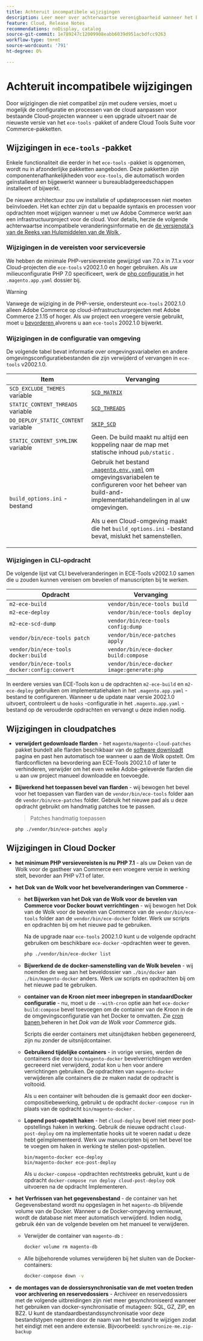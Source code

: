 ```yaml
---
title: Achteruit incompatibele wijzigingen
description: Leer meer over achterwaartse verenigbaarheid wanneer het bevorderen van bestaande projecten van de Wolk.
feature: Cloud, Release Notes
recommendations: noDisplay, catalog
source-git-commit: 1e789247c12009908eabb6039d951acbdfcc9263
workflow-type: tm+mt
source-wordcount: '791'
ht-degree: 0%

---
```


# Achteruit incompatibele wijzigingen

Door wijzigingen die niet compatibel zijn met oudere versies, moet u mogelijk de configuratie en processen van de cloud aanpassen voor bestaande Cloud-projecten wanneer u een upgrade uitvoert naar de nieuwste versie van het `ece-tools` -pakket of andere Cloud Tools Suite voor Commerce-pakketten.

## Wijzigingen in `ece-tools` -pakket

Enkele functionaliteit die eerder in het `ece-tools` -pakket is opgenomen, wordt nu in afzonderlijke pakketten aangeboden. Deze pakketten zijn componentenafhankelijkheden voor `ece-tools`, die automatisch worden geïnstalleerd en bijgewerkt wanneer u bureaubladgereedschappen installeert of bijwerkt.

De nieuwe architectuur zou uw installatie of updateprocessen niet moeten beïnvloeden. Het kan echter zijn dat u bepaalde syntaxis en processen voor opdrachten moet wijzigen wanneer u met uw Adobe Commerce werkt aan een infrastructuurproject voor de cloud. Voor details, herzie de volgende achterwaartse incompatibele veranderingsinformatie en de [ de versienota&#39;s van de Reeks van Hulpmiddelen van de Wolk ](cloud-tools-suite.md).

### Wijzigingen in de vereisten voor serviceversie

We hebben de minimale PHP-versievereiste gewijzigd van 7.0.x in 7.1.x voor Cloud-projecten die `ece-tools` v2002.1.0 en hoger gebruiken. Als uw milieuconfiguratie PHP 7.0 specificeert, werk de [ php configuratie ](../application/php-settings.md) in het `.magento.app.yaml` dossier bij.

>[!WARNING]
>
>Vanwege de wijziging in de PHP-versie, ondersteunt `ece-tools` 2002.1.0 alleen Adobe Commerce op cloud-infrastructuurprojecten met Adobe Commerce 2.1.15 of hoger. Als uw project een vroegere versie gebruikt, moet u [ bevorderen ](../development/commerce-version.md) alvorens u aan `ece-tools` 2002.1.0 bijwerkt.

### Wijzigingen in de configuratie van omgeving

De volgende tabel bevat informatie over omgevingsvariabelen en andere omgevingsconfiguratiebestanden die zijn verwijderd of vervangen in `ece-tools` v2002.1.0.

| Item | Vervanging |
| -------- | ----------- |
| `SCD_EXCLUDE_THEMES` variable | [`SCD_MATRIX`](../environment/variables-build.md#scd_matrix) |
| `STATIC_CONTENT_THREADS` variable | [`SCD_THREADS`](../environment/variables-build.md#scd_threads) |
| `DO_DEPLOY_STATIC_CONTENT` variable | [`SKIP_SCD`](../environment/variables-build.md#skip_scd) |
| `STATIC_CONTENT_SYMLINK` variable | Geen. De build maakt nu altijd een koppeling naar de map met statische inhoud `pub/static` . |
| `build_options.ini` -bestand | Gebruik het bestand [`.magento.env.yaml`](../application/configure-app-yaml.md) om omgevingsvariabelen te configureren voor het beheer van build-and-implementatiehandelingen in al uw omgevingen.<p>Als u een Cloud-omgeving maakt die het `build_options.ini` -bestand bevat, mislukt het samenstellen. |

### Wijzigingen in CLI-opdracht

De volgende lijst vat CLI bevelveranderingen in ECE-Tools v2002.1.0 samen die u zouden kunnen vereisen om bevelen of manuscripten bij te werken.

| Opdracht | Vervanging |
|-------- | ----------- |
| `m2-ece-build` | `vendor/bin/ece-tools build` |
| `m2-ece-deploy` | `vendor/bin/ece-tools deploy` |
| `m2-ece-scd-dump` | `vendor/bin/ece-tools config:dump` |
| `vendor/bin/ece-tools patch` | `vendor/bin/ece-patches apply` |
| `vendor/bin/ece-tools docker:build` | `vendor/bin/ece-docker build:compose` |
| `vendor/bin/ece-tools docker:config:convert` | `vendor/bin/ece-docker  image:generate:php` |

In eerdere versies van ECE-Tools kon u de opdrachten `m2-ece-build` en `m2-ece-deploy` gebruiken om implementatiehaken in het `.magento.app.yaml` -bestand te configureren. Wanneer u de update naar versie 2002.1.0 uitvoert, controleert u de `hooks` -configuratie in het `.magento.app.yaml` -bestand op de verouderde opdrachten en vervangt u deze indien nodig.

## Wijzigingen in cloudpatches

- **verwijdert gedownloade flarden** - het `magento/magento-cloud-patches` pakket bundelt alle flarden beschikbaar van de [ software downloadt ](https://experienceleague.adobe.com/docs/commerce-operations/installation-guide/prerequisites/commerce.html) pagina en past hen automatisch toe wanneer u aan de Wolk opstelt. Om flardconflicten na bevordering aan ECE-Tools 2002.1.0 of later te verhinderen, verwijder om het even welke Adobe-geleverde flarden die u aan uw project manueel downloadde en toevoegde.

- **Bijwerkend het toepassen bevel van flarden** - wij bewogen het bevel voor het toepassen van flarden van de `vendor/bin/ece-tools` folder aan de `vendor/bin/ece-patches` folder. Gebruik het nieuwe pad als u deze opdracht gebruikt om handmatig patches toe te passen.

  > Patches handmatig toepassen

  ```bash
  php ./vendor/bin/ece-patches apply
  ```

## Wijzigingen in Cloud Docker

- **het minimum PHP versievereisten is nu PHP 7.1** - als uw Deken van de Wolk voor de gastheer van Commerce een vroegere versie in werking stelt, bevorder aan PHP v7.1 of later.

- **het Dok van de Wolk voor het bevelveranderingen van Commerce** -

   - **het Bijwerken van het Dok van de Wolk voor de bevelen van Commerce voor Docker bouwt verrichtingen** - wij bewogen het Dok van de Wolk voor de bevelen van Commerce van de `vendor/bin/ece-tools` folder aan de `vendor/bin/ece-docker` folder. Werk uw scripts en opdrachten bij om het nieuwe pad te gebruiken.

     Na de upgrade naar `ece-tools` 2002.1.0 kunt u de volgende opdracht gebruiken om beschikbare `ece-docker` -opdrachten weer te geven.

     ```bash
     php ./vendor/bin/ece-docker list
     ```

   - **Bijwerkend de de docker-samenstelling van de Wolk bevelen** - wij noemden de weg aan het beveldossier van `./bin/docker` aan `./bin/magento-docker` anders. Werk uw scripts en opdrachten bij om het nieuwe pad te gebruiken.

   - **container van de Kroon niet meer inbegrepen in standaardDocker configuratie** - nu, moet u de `--with-cron` optie aan het `ece-docker build:compose` bevel toevoegen om de container van de Kroon in de de omgevingsconfiguratie van het Docker te omvatten. Zie [ cron banen ](https://developer.adobe.com/commerce/cloud-tools/docker/configure/manage-cron-jobs/) beheren in het _Dok van de Wolk voor Commerce_ gids.

     Scripts die eerder containers met uitsnijdtaken hebben gegenereerd, zijn nu zonder de uitsnijdcontainer.

   - **Gebruikend tijdelijke containers** - in vorige versies, werden de containers die door `bin/magento-docker` bevelverrichtingen werden gecreeerd niet verwijderd, zodat kon u hen voor andere verrichtingen gebruiken. De opdrachten van `magento-docker` verwijderen alle containers die ze maken nadat de opdracht is voltooid.

     Als u een container wilt behouden die is gemaakt door een docker-compositiebewerking, gebruikt u de opdracht `docker-compose run` in plaats van de opdracht `bin/magento-docker` .

   - **Lopend post-opstelt haken** - het `cloud-deploy` bevel niet meer post-opstellings haken in werking. Gebruik de nieuwe opdracht `cloud-post-deploy` om na implementatie hooks uit te voeren nadat u deze hebt geïmplementeerd. Werk uw manuscripten bij om het bevel toe te voegen om haken in werking te stellen post-opstellen.

     ```shell
     bin/magento-docker ece-deploy
     bin/magento-docker ece-post-deploy
     ```

     Als u `docker-compose` -opdrachten rechtstreeks gebruikt, kunt u de opdracht `docker-compose run deploy cloud-post-deploy` ook uitvoeren na de opdracht Implementeren.

- **het Verfrissen van het gegevensbestand** - de container van het Gegevensbestand wordt nu opgeslagen in het `magento-db` blijvende volume van de Docker. Wanneer u de Docker-omgeving vernieuwt, wordt de database niet meer automatisch verwijderd. Indien nodig, gebruik één van de volgende bevelen om het manueel te verwijderen.

   - Verwijder de container van `magento-db` :

     ```bash
     docker volume rm magento-db
     ```

   - Alle bijbehorende volumes verwijderen bij het sluiten van de Docker-containers:

     ```bash
     docker-compose down -v
     ```

- **de montages van de dossiersynchronisatie van de met voeten treden voor archivering en reservedossiers** - Archiveer en reservedossiers met de volgende uitbreidingen zijn niet meer gesynchroniseerd wanneer het gebruiken van docker-synchronisatie of mutageen: SQL, GZ, ZIP, en BZ2. U kunt de standaardbestandssynchronisatie voor deze bestandstypen negeren door de naam van het bestand te wijzigen zodat het eindigt met een andere extensie. Bijvoorbeeld: `synchronize-me.zip-backup`
